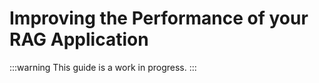 # Improving the Performance of your RAG Application

:::warning
This guide is a work in progress.
:::